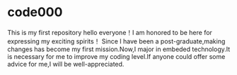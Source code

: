 # code000
This is my first repository
hello everyone！I am honored to be here for expressing my exciting spirits！
Since I have been a post-graduate,making changes has become my first mission.Now,I major in embeded technology.It is necessary for me to improve my coding level.If anyone could offer some advice for me,I will be well-appreciated.
